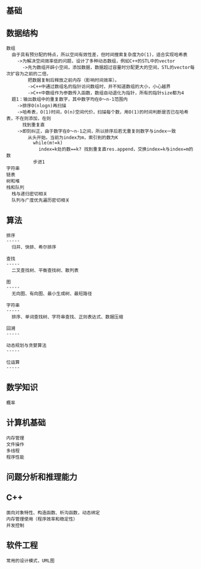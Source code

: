 基础
--------
  数据结构
  --------
    数组
      由于具有预分配的特点，所以空间有效性差，但时间搜索复杂度为O(1)，适合实现哈希表
        ->为解决空间效率低的问题，设计了多种动态数组，例如C++的STL中的vector
          ->先为数组开辟小空间，添加数据，数据超过容量时分配更大的空间，STL的vector每次扩容为之前的二倍，
            把数据复制后释放之前内存（影响时间效率）。
            ->C++中通过数组名的指针访问数组时，并不知道数组的大小，小心越界
            ->C++中数组作为参数传入函数，数组自动退化为指针，所有的指针size都为4
      题1：输出数组中的重复数字，其中数字均在0～n-1范围内
        ->排序O(nlogn)再扫描
        ->哈希表，O(1)时间，O(n)空间代价，扫描每个数，用O(1)的时间判断是否已在哈希表，不在则添加，在则
          找到重复直
        ->即刻纠正，由于数字在0～n-1之间，所以排序后若无重复则数字与index一致
            从头开始，当前为index为m，索引到的数为K
              while(m!=k)
                index=k处的数==k? 找到重复直res.append，交换index=k与index=m的数
              步进1
    字符串
    链表
    树和堆
    栈和队列
      栈与递归密切相关
      队列与广度优先遍历密切相关
  
  算法
  --------
    排序
    -----
      归并、快排、希尔排序
      
    查找
    -----
      二叉查找树、平衡查找树、散列表
      
    图
    -----
      无向图、有向图、最小生成树、最短路径
      
    字符串
    -----
      排序、单词查找树、字符串查找、正则表达式、数据压缩
      
    回溯
    -----
    
    动态规划与贪婪算法
    -----
    
    位运算
    -----
    
    
  数学知识
  --------
    概率
    
  计算机基础
  --------
    内存管理
    文件操作
    多线程
    程序性能
    
  问题分析和推理能力
  --------


  C++
  --------
    面向对象特性、构造函数、析沟函数，动态绑定
    内存管理使用（程序效率和稳定性）
    并发控制

  软件工程
  --------
    常用的设计模式，UML图
    

